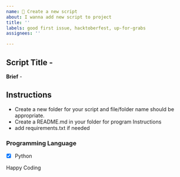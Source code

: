 ```yaml
---
name: 🚀 Create a new script
about: I wanna add new script to project
title: ''
labels: good first issue, hacktoberfest, up-for-grabs
assignees: ''

---
```


## Script Title -

**Brief** -

## Instructions

- Create a new folder for your script and file/folder name should be appropriate.
- Create a README.md in your folder for program Instructions
- add requirements.txt if needed

### Programming Language

- [x] Python

Happy Coding
